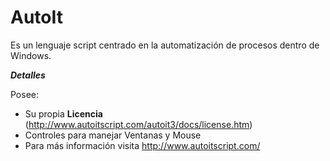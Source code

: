 # **AutoIt** #

Es un lenguaje script centrado en la automatización de procesos dentro de Windows.


**_Detalles_**

Posee:
  * Su propia **Licencia** (http://www.autoitscript.com/autoit3/docs/license.htm)
  * Controles para manejar Ventanas y Mouse
  * Para más información visita http://www.autoitscript.com/